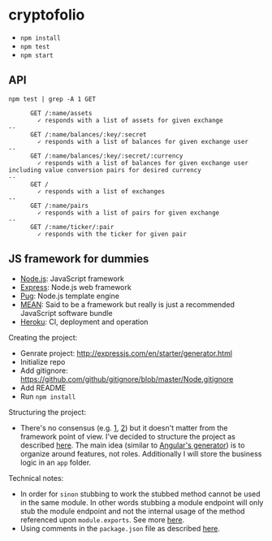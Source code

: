 # cryptofolio

- `npm install`
- `npm test`
- `npm start`

## API

`npm test | grep -A 1 GET`

```
      GET /:name/assets
        ✓ responds with a list of assets for given exchange
--
      GET /:name/balances/:key/:secret
        ✓ responds with a list of balances for given exchange user
--
      GET /:name/balances/:key/:secret/:currency
        ✓ responds with a list of balances for given exchange user including value conversion pairs for desired currency
--
      GET /
        ✓ responds with a list of exchanges
--
      GET /:name/pairs
        ✓ responds with a list of pairs for given exchange
--
      GET /:name/ticker/:pair
        ✓ responds with the ticker for given pair
```

## JS framework for dummies

- [Node.js](https://nodejs.org/en/): JavaScript framework
- [Express](http://expressjs.com/): Node.js web framework
- [Pug](https://github.com/pugjs/pug): Node.js template engine
- [MEAN](http://mean.io/): Said to be a framework but really is just a recommended JavaScript software bundle
- [Heroku](https://devcenter.heroku.com/articles/getting-started-with-nodejs#introduction): CI, deployment and operation

Creating the project:
- Genrate project: http://expressjs.com/en/starter/generator.html
- Initialize repo
- Add gitignore: https://github.com/github/gitignore/blob/master/Node.gitignore
- Add README
- Run `npm install`

Structuring the project:
- There's no consensus (e.g. [1](https://www.infoworld.com/article/3204205/node-js/7-keys-to-structuring-your-nodejs-app.html), [2](https://blog.risingstack.com/node-hero-node-js-project-structure-tutorial/)) but it doesn't matter from the framework point of view. I've decided to structure the project as described [here](https://blog.risingstack.com/node-hero-node-js-project-structure-tutorial/). The main idea (similar to [Angular's generator](https://github.com/angular/angular-cli#generating-components-directives-pipes-and-services)) is to organize around features, not roles. Additionally I will store the business logic in an `app` folder.

Technical notes:

- In order for `sinon` stubbing to work the stubbed method cannot be used in the same module. In other words stubbing a module endpoint will only stub the module endpoint and not the internal usage of the method referenced upon `module.exports`. See more [here](https://stackoverflow.com/a/47949094/2771889).
- Using comments in the `package.json` file as described [here](https://stackoverflow.com/a/14221781/2771889).
